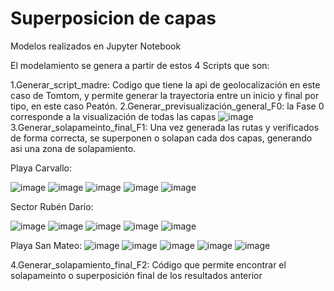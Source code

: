 # Superposicion de capas
Modelos realizados en Jupyter Notebook

El modelamiento se genera a partir de estos 4 Scripts que son:

1.Generar_script_madre: Codigo que tiene la api de geolocalización en este caso de Tomtom, y permite generar la trayectoria entre un inicio y final por tipo, en este caso Peatón.
2.Generar_previsualización_general_F0: la Fase 0 corresponde a la visualización de todas las capas
![image](https://github.com/user-attachments/assets/8c6b6dac-022d-4066-84ae-e3a86a028b96)
3.Generar_solapameinto_final_F1: Una vez generada las rutas y verificados de forma correcta, se superponen o solapan cada dos capas, generando asi una zona de solapamiento.

Playa Carvallo:

![image](https://github.com/user-attachments/assets/7e549252-d3c2-4e22-9148-79d02f898454)  ![image](https://github.com/user-attachments/assets/a61497e6-d2c8-4a6a-963c-2695efabd0f2) ![image](https://github.com/user-attachments/assets/936c4661-9479-496d-a507-f21338e80d60)  ![image](https://github.com/user-attachments/assets/fb043c9d-02e1-47ef-9303-db53359759ac) ![image](https://github.com/user-attachments/assets/b88201c4-3ed2-4d63-9d91-fdd15270c04c)

Sector Rubén Darío:

![image](https://github.com/user-attachments/assets/f058cf8b-94ee-4e8c-a618-f51cb7a7ad6a)  ![image](https://github.com/user-attachments/assets/c658ccc3-b550-4aef-8db6-9a47b122e917) ![image](https://github.com/user-attachments/assets/81a94b46-d5f7-4d68-9d69-29d93a4e855a) ![image](https://github.com/user-attachments/assets/b436430b-308b-4dea-8da2-c2eecca22df8) ![image](https://github.com/user-attachments/assets/30671efb-4160-4e7f-8d16-6afce26f864f)

Playa San Mateo:
![image](https://github.com/user-attachments/assets/19b23e5b-812c-4fe6-9a0d-2ba45ac246f3)  ![image](https://github.com/user-attachments/assets/84dbabc1-6bfc-4d7a-8ed3-1d48315a25e2)  ![image](https://github.com/user-attachments/assets/6a679320-f353-40c8-b6ed-ad37a5827507)  ![image](https://github.com/user-attachments/assets/29485e38-0187-46c9-a09c-4c81c7e5ecd1) ![image](https://github.com/user-attachments/assets/638ea455-48a0-4d6f-8741-62dd5e48dcf7)

4.Generar_solapamiento_final_F2: Código que permite encontrar el solapameinto o superposición final de los resultados anterior











